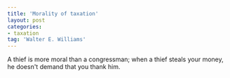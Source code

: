 ```yaml
---
title: 'Morality of taxation'
layout: post
categories:
- taxation
tag: 'Walter E. Williams'
---
```


A thief is more moral than a congressman; when a thief steals your money, he doesn't demand that you thank him.